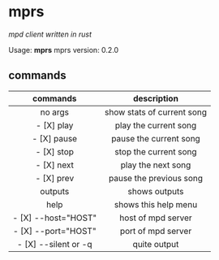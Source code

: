 # mprs

_mpd client written in rust_

Usage: **mprs** <command>
mprs version: 0.2.0

## commands

|       commands       |        description         |
| :------------------: | :------------------------: |
|       no args        | show stats of current song |
|      - [X] play      |   play the current song    |
|     - [X] pause      |   pause the current song   |
|      - [X] stop      |   stop the current song    |
|      - [X] next      |     play the next song     |
|      - [X] prev      |  pause the previous song   |
|       outputs        |       shows outputs        |
|         help         |    shows this help menu    |
| - [X] --host="HOST"  |     host of mpd server     |
| - [X] --port="HOST"  |     port of mpd server     |
| - [X] --silent or -q |        quite output        |
